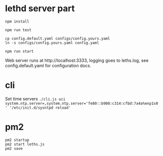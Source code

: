 # lethd server part

```
npm install

npm run test

cp config.default.yaml configs/config.yours.yaml
ln -s configs/config.yours.yaml config.yaml

npm run start
```

Web server runs at http://localhost:3333, logging goes to leths.log, see config.default.yaml for configuration docs.

# cli

Set time servers `./cli.js uci system.ntp.server=,system.ntp.server='fe80::b908:c314:cfbd:7a4a%enp1s0' '/etc/init.d/sysntpd reload'`

# pm2
```
pm2 startup
pm2 start leths.js
pm2 save
```
